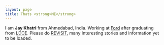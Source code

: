 ```yaml
---
layout: page
title: Thats <strong>ME</strong>
---
```



<p class="message">

  I am <strong>Jay Khatri</strong> from Ahmedabad, India. Working at <a href="http://www.ford.com">Ford</a> after graduating from <a href="http://www.ldceahd.org">LDCE</a>. Please do <a href="http://www.jkhatri.net">REVISIT</a>, many Interesting stories and Information yet to be loaded.
  
</p>

